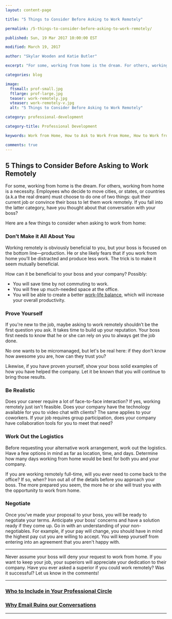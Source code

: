 ```yaml
---
layout: content-page

title: "5 Things to Consider Before Asking to Work Remotely"

permalink: /5-things-to-consider-before-asking-to-work-remotely/

published: Sun, 19 Mar 2017 10:00:00 EST

modified: March 19, 2017

author: "Skylar Wooden and Katie Butler"

excerpt: "For some, working from home is the dream. For others, working from home is a necessity. Employees who decide to move cities, or states, or countries (a.k.a the real dream) must choose to do one of two things: quit their current job or convince their boss to let them work remotely."

categories: blog

image:
  ftsmall: prof-small.jpg
  ftlarge: prof-large.jpg
  teaser: work-remotely.jpg
  vteaser: work-remotely-v.jpg
  alt: "5 Things to Consider Before Asking to Work Remotely"

category: professional-development

category-title: Professional Development

keywords: Work from Home, How to Ask to Work From Home, How to Work from Home, Work Remotely

comments: true
---
```


## 5 Things to Consider Before Asking to Work Remotely

For some, working from home is the dream. For others, working from home is a necessity. Employees who decide to move cities, or states, or countries (a.k.a the real dream) must choose to do one of two things: quit their current job or convince their boss to let them work remotely. If you fall into the latter category, have you thought about that conversation with your boss? 

Here are a few things to consider when asking to work from home:

### Don’t Make it All About You

Working remotely is obviously beneficial to you, but your boss is focused on the bottom line—production. He or she likely fears that if you work from home you’ll be distracted and produce less work. The trick is to make it seem mutually beneficial. 

How can it be beneficial to your boss and your company? Possibly: 

<ul>
  <li>You will save time by not commuting to work. </li>
  <li>You will free up much-needed space at the office.</li>
  <li>You will be able to create a better <a href="{{ site.url }}/ten-steps-mastering-work-life-balance/">work-life balance</a>, which will increase your overall productivity. </li>
</ul>

### Prove Yourself

If you're new to the job, maybe asking to work remotely shouldn’t be the first question you ask. It takes time to build up your reputation. Your boss first needs to know that he or she can rely on you to always get the job done.

No one wants to be micromanaged, but let's be real here: if they don't know how awesome you are, how can they trust you? 

Likewise, if you have proven yourself, show your boss solid examples of how you have helped the company. Let it be known that you will continue to bring those results. 

### Be Realistic

Does your career require a lot of face-to-face interaction? If yes, working remotely just isn't feasible. Does your company have the technology available for you to video chat with clients? The same applies to your coworkers. If your job requires group participation, does your company have collaboration tools for you to meet that need?

### Work Out the Logistics

Before requesting your alternative work arrangement, work out the logistics. Have a few options in mind as far as location, time, and days. Determine how many days working from home would be best for both you and your company. 

If you are working remotely full-time, will you ever need to come back to the office? If so, when? Iron out all of the details before you approach your boss. The more prepared you seem, the more he or she will trust you with the opportunity to work from home.

### Negotiate 

Once you’ve made your proposal to your boss, you will be ready to negotiate your terms. Anticipate your boss’ concerns and have a solution ready if they come up. Go in with an understanding of your non-negotiables. For example, if your pay will change, you should have in mind the highest pay cut you are willing to accept. You will keep yourself from entering into an agreement that you aren't happy with. 

<hr class="secondary">

Never assume your boss will deny your request to work from home. If you want to keep your job, your superiors will appreciate your dedication to their company. Have you ever asked a superior if you could work remotely? Was it successful? Let us know in the comments!  

<hr class="primary">

<div class="row"> <!-- "pagination" -->
	<div class="col-xs-6 paginate">
      <a href="{{site.url}}/who-to-include-in-your-professional-circle/">
        <div class="col-xs-12 arrow"><i class="fa fa-arrow-left" aria-hidden="true"></i></div>
        <div class="col-xs-12 text"><h3>Who to Include in Your Professional Circle</h3></div>	
      </a>
	</div>
	<div class="col-xs-6 paginate">
      <a href="{{site.url}}/why-email-ruins-our-conversations/">
        <div class="col-xs-12 arrow"><i class="fa fa-arrow-right" aria-hidden="true"></i></div>
        <div class="col-xs-12 text"><h3>Why Email Ruins our Conversations</h3></div>	
      </a>
	</div>
</div> <!-- close "pagination" -->

<hr class="primary">